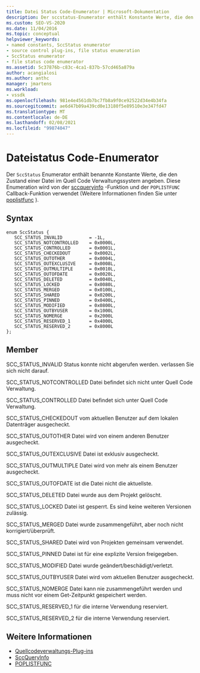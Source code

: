 ```yaml
---
title: Datei Status Code-Enumerator | Microsoft-Dokumentation
description: Der sccstatus-Enumerator enthält Konstante Werte, die den Status einer Datei im Quell Code Verwaltungssystem angeben und von sccqueryinfo und poplistfunc verwendet werden.
ms.custom: SEO-VS-2020
ms.date: 11/04/2016
ms.topic: conceptual
helpviewer_keywords:
- named constants, SccStatus enumerator
- source control plug-ins, file status enumeration
- SccStatus enumerator
- file status code enumerator
ms.assetid: 5c37876b-c83c-4ca1-837b-57cd465a879a
author: acangialosi
ms.author: anthc
manager: jmartens
ms.workload:
- vssdk
ms.openlocfilehash: 981e4e4561db7bc7fb8a9f0ce92522d34e4b34fa
ms.sourcegitcommit: ae6d47b09a439cd0e13180f5e89510e3e347fd47
ms.translationtype: MT
ms.contentlocale: de-DE
ms.lasthandoff: 02/08/2021
ms.locfileid: "99874047"
---
```

# <a name="file-status-code-enumerator"></a>Dateistatus Code-Enumerator
Der `SccStatus` Enumerator enthält benannte Konstante Werte, die den Zustand einer Datei im Quell Code Verwaltungssystem angeben. Diese Enumeration wird von der [sccqueryinfo](../extensibility/sccqueryinfo-function.md) -Funktion und der `POPLISTFUNC` Callback-Funktion verwendet (Weitere Informationen finden Sie unter [poplistfunc](../extensibility/poplistfunc.md) ).

## <a name="syntax"></a>Syntax

```
enum SccStatus {
   SCC_STATUS_INVALID          = -1L,
   SCC_STATUS_NOTCONTROLLED    = 0x0000L,
   SCC_STATUS_CONTROLLED       = 0x0001L,
   SCC_STATUS_CHECKEDOUT       = 0x0002L,
   SCC_STATUS_OUTOTHER         = 0x0004L,
   SCC_STATUS_OUTEXCLUSIVE     = 0x0008L,
   SCC_STATUS_OUTMULTIPLE      = 0x0010L,
   SCC_STATUS_OUTOFDATE        = 0x0020L,
   SCC_STATUS_DELETED          = 0x0040L,
   SCC_STATUS_LOCKED           = 0x0080L,
   SCC_STATUS_MERGED           = 0x0100L,
   SCC_STATUS_SHARED           = 0x0200L,
   SCC_STATUS_PINNED           = 0x0400L,
   SCC_STATUS_MODIFIED         = 0x0800L,
   SCC_STATUS_OUTBYUSER        = 0x1000L
   SCC_STATUS_NOMERGE          = 0x2000L
   SCC_STATUS_RESERVED_1       = 0x4000L
   SCC_STATUS_RESERVED_2       = 0x8000L
};
```

## <a name="members"></a>Member
 SCC_STATUS_INVALID Status konnte nicht abgerufen werden. verlassen Sie sich nicht darauf.

 SCC_STATUS_NOTCONTROLLED Datei befindet sich nicht unter Quell Code Verwaltung.

 SCC_STATUS_CONTROLLED Datei befindet sich unter Quell Code Verwaltung.

 SCC_STATUS_CHECKEDOUT vom aktuellen Benutzer auf dem lokalen Datenträger ausgecheckt.

 SCC_STATUS_OUTOTHER Datei wird von einem anderen Benutzer ausgecheckt.

 SCC_STATUS_OUTEXCLUSIVE Datei ist exklusiv ausgecheckt.

 SCC_STATUS_OUTMULTIPLE Datei wird von mehr als einem Benutzer ausgecheckt.

 SCC_STATUS_OUTOFDATE ist die Datei nicht die aktuellste.

 SCC_STATUS_DELETED Datei wurde aus dem Projekt gelöscht.

 SCC_STATUS_LOCKED Datei ist gesperrt. Es sind keine weiteren Versionen zulässig.

 SCC_STATUS_MERGED Datei wurde zusammengeführt, aber noch nicht korrigiert/überprüft.

 SCC_STATUS_SHARED Datei wird von Projekten gemeinsam verwendet.

 SCC_STATUS_PINNED Datei ist für eine explizite Version freigegeben.

 SCC_STATUS_MODIFIED Datei wurde geändert/beschädigt/verletzt.

 SCC_STATUS_OUTBYUSER Datei wird vom aktuellen Benutzer ausgecheckt.

 SCC_STATUS_NOMERGE Datei kann nie zusammengeführt werden und muss nicht vor einem Get-Zeitpunkt gespeichert werden.

 SCC_STATUS_RESERVED_1 für die interne Verwendung reserviert.

 SCC_STATUS_RESERVED_2 für die interne Verwendung reserviert.

## <a name="see-also"></a>Weitere Informationen
- [Quellcodeverwaltungs-Plug-ins](../extensibility/source-control-plug-ins.md)
- [SccQueryInfo](../extensibility/sccqueryinfo-function.md)
- [POPLISTFUNC](../extensibility/poplistfunc.md)
